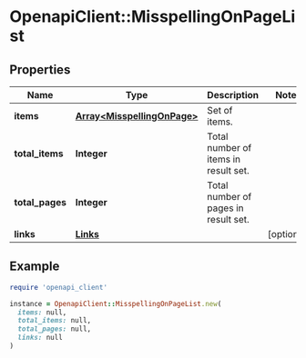 # OpenapiClient::MisspellingOnPageList

## Properties

| Name | Type | Description | Notes |
| ---- | ---- | ----------- | ----- |
| **items** | [**Array&lt;MisspellingOnPage&gt;**](MisspellingOnPage.md) | Set of items. |  |
| **total_items** | **Integer** | Total number of items in result set. |  |
| **total_pages** | **Integer** | Total number of pages in result set. |  |
| **links** | [**Links**](Links.md) |  | [optional] |

## Example

```ruby
require 'openapi_client'

instance = OpenapiClient::MisspellingOnPageList.new(
  items: null,
  total_items: null,
  total_pages: null,
  links: null
)
```

